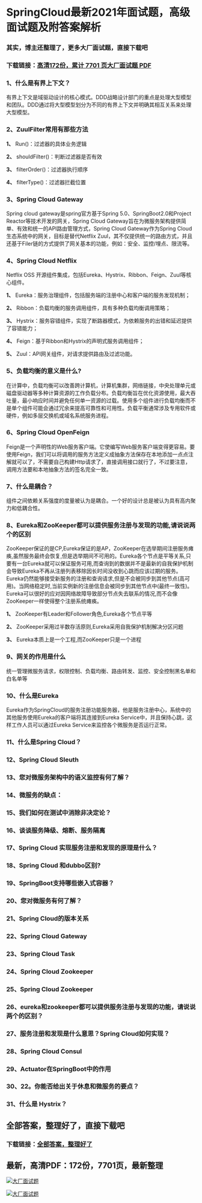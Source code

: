 # SpringCloud最新2021年面试题，高级面试题及附答案解析

### 其实，博主还整理了，更多大厂面试题，直接下载吧

### 下载链接：[高清172份，累计 7701 页大厂面试题  PDF](https://github.com/souyunku/DevBooks/blob/master/docs/index.md)



### 1、什么是有界上下文？

有界上下文是域驱动设计的核心模式。DDD战略设计部门的重点是处理大型模型和团队。DDD通过将大型模型划分为不同的有界上下文并明确其相互关系来处理大型模型。


### 2、ZuulFilter常用有那些方法

**1、** Run()：过滤器的具体业务逻辑

**2、** shouldFilter()：判断过滤器是否有效

**3、** filterOrder()：过滤器执行顺序

**4、** filterType()：过滤器拦截位置


### 3、Spring Cloud Gateway

Spring cloud gateway是spring官方基于Spring 5.0、SpringBoot2.0和Project Reactor等技术开发的网关，Spring Cloud Gateway旨在为微服务架构提供简单、有效和统一的API路由管理方式，Spring Cloud Gateway作为Spring Cloud生态系统中的网关，目标是替代Netflix Zuul，其不仅提供统一的路由方式，并且还基于Filer链的方式提供了网关基本的功能，例如：安全、监控/埋点、限流等。


### 4、Spring Cloud Netflix

Netflix OSS 开源组件集成，包括Eureka、Hystrix、Ribbon、Feign、Zuul等核心组件。

**1、** Eureka：服务治理组件，包括服务端的注册中心和客户端的服务发现机制；

**2、** Ribbon：负载均衡的服务调用组件，具有多种负载均衡调用策略；

**3、** Hystrix：服务容错组件，实现了断路器模式，为依赖服务的出错和延迟提供了容错能力；

**4、** Feign：基于Ribbon和Hystrix的声明式服务调用组件；

**5、** Zuul：API网关组件，对请求提供路由及过滤功能。


### 5、负载均衡的意义是什么?

在计算中，负载均衡可以改善跨计算机，计算机集群，网络链接，中央处理单元或磁盘驱动器等多种计算资源的工作负载分布。负载均衡旨在优化资源使用，最大吞吐量，最小响应时间并避免任何单一资源的过载。使用多个组件进行负载均衡而不是单个组件可能会通过冗余来提高可靠性和可用性。负载平衡通常涉及专用软件或硬件，例如多层交换机或域名系统服务进程。


### 6、Spring Cloud OpenFeign

Feign是一个声明性的Web服务客户端。它使编写Web服务客户端变得更容易。要使用Feign，我们可以将调用的服务方法定义成抽象方法保存在本地添加一点点注解就可以了，不需要自己构建Http请求了，直接调用接口就行了，不过要注意，调用方法要和本地抽象方法的签名完全一致。


### 7、什么是耦合？

组件之间依赖关系强度的度量被认为是耦合。一个好的设计总是被认为具有高内聚力和低耦合性。


### 8、Eureka和ZooKeeper都可以提供服务注册与发现的功能,请说说两个的区别

ZooKeeper保证的是CP,Eureka保证的是AP，ZooKeeper在选举期间注册服务瘫痪,虽然服务最终会恢复,但是选举期间不可用的。Eureka各个节点是平等关系,只要有一台Eureka就可以保证服务可用,而查询到的数据并不是最新的自我保护机制会导致Eureka不再从注册列表移除因长时间没收到心跳而应该过期的服务。Eureka仍然能够接受新服务的注册和查询请求,但是不会被同步到其他节点(高可用)。当网络稳定时,当前实例新的注册信息会被同步到其他节点中(最终一致性)。Eureka可以很好的应对因网络故障导致部分节点失去联系的情况,而不会像ZooKeeper一样使得整个注册系统瘫痪。

**1、** ZooKeeper有Leader和Follower角色,Eureka各个节点平等

**2、** ZooKeeper采用过半数存活原则,Eureka采用自我保护机制解决分区问题

**3、** Eureka本质上是一个工程,而ZooKeeper只是一个进程


### 9、网关的作用是什么

统一管理微服务请求，权限控制、负载均衡、路由转发、监控、安全控制黑名单和白名单等


### 10、什么是Eureka

Eureka作为SpringCloud的服务注册功能服务器，他是服务注册中心，系统中的其他服务使用Eureka的客户端将其连接到Eureka Service中，并且保持心跳，这样工作人员可以通过Eureka Service来监控各个微服务是否运行正常。


### 11、什么是Spring Cloud？
### 12、Spring Cloud Sleuth
### 13、您对微服务架构中的语义监控有何了解？
### 14、微服务的缺点：
### 15、我们如何在测试中消除非决定论？
### 16、谈谈服务降级、熔断、服务隔离
### 17、Spring Cloud 实现服务注册和发现的原理是什么？
### 18、Spring Cloud 和dubbo区别?
### 19、SpringBoot支持哪些嵌入式容器？
### 20、您对微服务有何了解？
### 21、Spring Cloud的版本关系
### 22、Spring Cloud Gateway
### 23、Spring Cloud Task
### 24、Spring Cloud Zookeeper
### 25、Spring Cloud Zookeeper
### 26、eureka和zookeeper都可以提供服务注册与发现的功能，请说说两个的区别？
### 27、服务注册和发现是什么意思？Spring Cloud如何实现？
### 28、Spring Cloud Consul
### 29、Actuator在SpringBoot中的作用
### 30、22。你能否给出关于休息和微服务的要点？
### 31、什么是 Hystrix？




## 全部答案，整理好了，直接下载吧

### 下载链接：[全部答案，整理好了](https://www.souyunku.com/wp-content/uploads/weixin/githup-weixin-2.png)




## 最新，高清PDF：172份，7701页，最新整理

[![大厂面试题](https://www.souyunku.com/wp-content/uploads/weixin/mst.png "架构师专栏")](https://www.souyunku.com/wp-content/uploads/weixin/githup-weixin.png "架构师专栏")

[![大厂面试题](https://www.souyunku.com/wp-content/uploads/weixin/githup-weixin.png "架构师专栏")](https://www.souyunku.com/wp-content/uploads/weixin/githup-weixin.png "架构师专栏")
